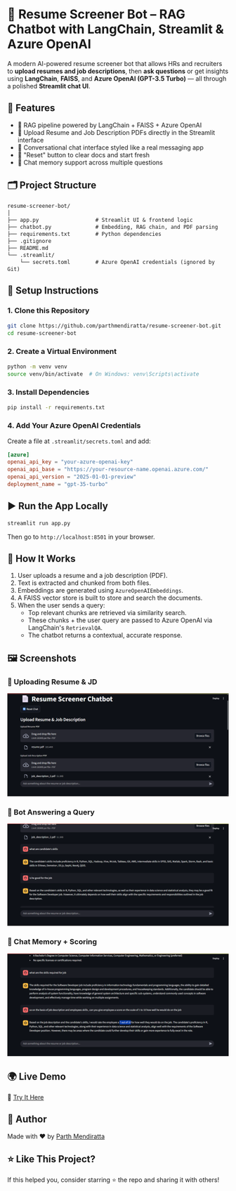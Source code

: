 # 📄 Resume Screener Bot – RAG Chatbot with LangChain, Streamlit & Azure OpenAI

A modern AI-powered resume screener bot that allows HRs and recruiters to **upload resumes and job descriptions**, then **ask questions** or get insights using **LangChain**, **FAISS**, and **Azure OpenAI (GPT-3.5 Turbo)** — all through a polished **Streamlit chat UI**.

## 🚀 Features

- 🧠 RAG pipeline powered by LangChain + FAISS + Azure OpenAI
- 📄 Upload Resume and Job Description PDFs directly in the Streamlit interface
- 💬 Conversational chat interface styled like a real messaging app
- 🔄 "Reset" button to clear docs and start fresh
- 📌 Chat memory support across multiple questions

## 🗂️ Project Structure

```
resume-screener-bot/
│
├── app.py                  # Streamlit UI & frontend logic
├── chatbot.py              # Embedding, RAG chain, and PDF parsing
├── requirements.txt        # Python dependencies
├── .gitignore
├── README.md
└── .streamlit/
    └── secrets.toml        # Azure OpenAI credentials (ignored by Git)
```

## 🔧 Setup Instructions

### 1. Clone this Repository

```bash
git clone https://github.com/parthmendiratta/resume-screener-bot.git
cd resume-screener-bot
```

### 2. Create a Virtual Environment

```bash
python -m venv venv
source venv/bin/activate  # On Windows: venv\Scripts\activate
```

### 3. Install Dependencies

```bash
pip install -r requirements.txt
```

### 4. Add Your Azure OpenAI Credentials

Create a file at `.streamlit/secrets.toml` and add:

```toml
[azure]
openai_api_key = "your-azure-openai-key"
openai_api_base = "https://your-resource-name.openai.azure.com/"
openai_api_version = "2025-01-01-preview"
deployment_name = "gpt-35-turbo"
```

## ▶️ Run the App Locally

```bash
streamlit run app.py
```

Then go to `http://localhost:8501` in your browser.

## 🧠 How It Works

1. User uploads a resume and a job description (PDF).
2. Text is extracted and chunked from both files.
3. Embeddings are generated using `AzureOpenAIEmbeddings`.
4. A FAISS vector store is built to store and search the documents.
5. When the user sends a query:
   - Top relevant chunks are retrieved via similarity search.
   - These chunks + the user query are passed to Azure OpenAI via LangChain's `RetrievalQA`.
   - The chatbot returns a contextual, accurate response.

## 🖼️ Screenshots

### 📄 Uploading Resume & JD
![Resume Upload](Screenshot2.png)

### 🤖 Bot Answering a Query
![Bot Response](Screenshot3.png)

### 🧠 Chat Memory + Scoring
![Scoring Response](Screenshot1.png)

## 🌍 Live Demo

🔗 [Try It Here](https://resume-screener-bot-xcrhhzqkvkmawpqgdql4eo-parthmendiratta.streamlit.app/)

## 🙌 Author

Made with ❤️ by [Parth Mendiratta](https://github.com/parthmendiratta)

## ⭐ Like This Project?

If this helped you, consider starring ⭐ the repo and sharing it with others!
